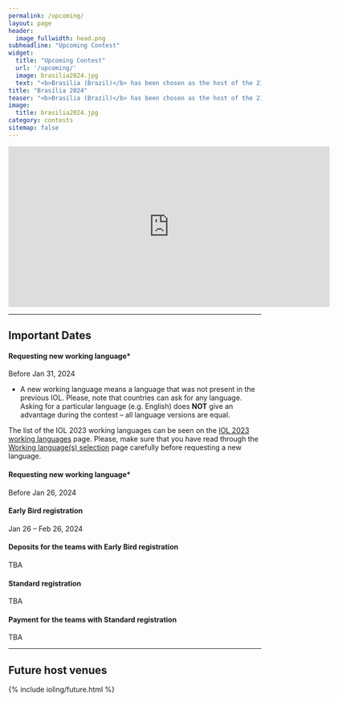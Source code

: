 ```yaml
---
permalink: /upcoming/
layout: page
header:
  image_fullwidth: head.png
subheadline: "Upcoming Contest"
widget:
  title: "Upcoming Contest"
  url: '/upcoming/'
  image: brasilia2024.jpg
  text: "<b>Brasília (Brazil)</b> has been chosen as the host of the 21st International Linguistics Olympiad on July 2024."
title: "Brasília 2024"
teaser: "<b>Brasília (Brazil)</b> has been chosen as the host of the 21st International Linguistics Olympiad on July 2024."
image: 
  title: brasilia2024.jpg
category: contests
sitemap: false
---
```


<iframe width="640" height="320" src="https://www.youtube.com/embed/LXU70FEBm20?si=BHSISESWI-viEEob" title="YouTube video player" frameborder="0" allow="accelerometer; autoplay; clipboard-write; encrypted-media; gyroscope; picture-in-picture; web-share" allowfullscreen></iframe>

---

## Important Dates

#### Requesting new working language*
Before Jan 31, 2024

* A new working language means a language that was not present in the previous IOL. Please, note that countries can ask for any language. Asking for a particular language (e.g. English) does **NOT** give an advantage during the contest – all language versions are equal.

The list of the IOL 2023 working languages can be seen on the [IOL 2023 working languages](/previous_languages/) page. Please, make sure that you have read through the [Working language(s) selection](/working_language/) page carefully before requesting a new language.

#### Requesting new working language*
Before Jan 26, 2024

#### Early Bird registration
Jan 26 – Feb 26, 2024

#### Deposits for the teams with Early Bird registration
TBA

#### Standard registration
TBA

#### Payment for the teams with Standard registration
TBA

---

## Future host venues

<p />

{% include ioling/future.html %}